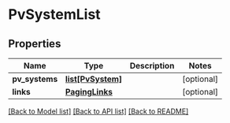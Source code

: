 # PvSystemList

## Properties
Name | Type | Description | Notes
------------ | ------------- | ------------- | -------------
**pv_systems** | [**list[PvSystem]**](PvSystem.md) |  | [optional] 
**links** | [**PagingLinks**](PagingLinks.md) |  | [optional] 

[[Back to Model list]](../README.md#documentation-for-models) [[Back to API list]](../README.md#documentation-for-api-endpoints) [[Back to README]](../README.md)

